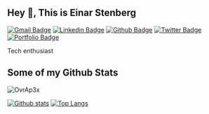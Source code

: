 ## Hey 👋, This is Einar Stenberg
[![Gmail Badge](https://img.shields.io/badge/-einar@stenberg.cloud-c14438?style=flat&logo=Gmail&logoColor=white&link=mailto:einar@stenberg.cloud)](mailto:einar@stenberg.cloud) 
[![Linkedin Badge](https://img.shields.io/badge/-einarstenberg-0072b1?style=flat&logo=Linkedin&logoColor=white&link=https://www.linkedin.com/in/einarstenberg/)](https://www.linkedin.com/in/einarstenberg/) [![Github Badge](https://img.shields.io/badge/-OvrAp3x-grey?style=flat&logo=github&logoColor=white&link=https://github.com/OvrAp3x/)](https://www.github.com/OvrAp3x/) [![Twitter Badge](https://img.shields.io/badge/-@einarstenberg-00acee?style=flat&logo=twitter&logoColor=white&link=https://twitter.com/@einarstenberg/)](https://www.twitter.com/@einarstenberg/) [![Portfolio Badge](https://img.shields.io/badge/portfolio-web-blue?style=flat&link=wiki.wehasinter.net/)](wiki.wehasinter.net/) <p align='left'>Tech enthusiast</p>
## Some of my Github Stats
<p align=left> <img src=https://komarev.com/ghpvc/?username=OvrAp3x alt=OvrAp3x /> </p>

[![Github stats](https://github-readme-stats.vercel.app/api?username=OvrAp3x&show_icons=true&include_all_commits=true)](https://github.com/OvrAp3x/github-readme-stats)
[![Top Langs](https://github-readme-stats.vercel.app/api/top-langs/?username=OvrAp3x&layout=compact)](https://github.com/OvrAp3x/github-readme-stats)
